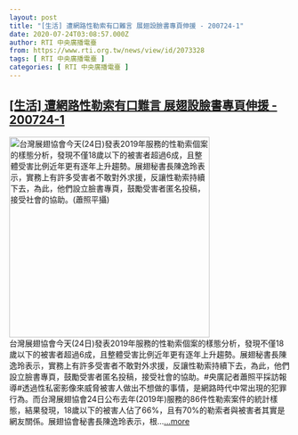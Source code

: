 ```yaml
---
layout: post
title: "[生活] 遭網路性勒索有口難言 展翅設臉書專頁伸援 - 200724-1"
date: 2020-07-24T03:08:57.000Z
author: RTI 中央廣播電臺
from: https://www.rti.org.tw/news/view/id/2073328
tags: [ RTI 中央廣播電臺 ]
categories: [ RTI 中央廣播電臺 ]
---
```

<!--1595560137000-->
[[生活] 遭網路性勒索有口難言 展翅設臉書專頁伸援 - 200724-1](https://www.rti.org.tw/news/view/id/2073328)
------

<div>
<img src="https://static.rti.org.tw/assets/thumbnails/2020/07/24/301e01a5ce4f3ea5267bff10ab0c7608.jpg" width="360" alt="台灣展翅協會今天(24日)發表2019年服務的性勒索個案的樣態分析，發現不僅18歲以下的被害者超過6成，且整體受害比例近年更有逐年上升趨勢。展翅秘書長陳逸玲表示，實務上有許多受害者不敢對外求援，反讓性勒索持續下去，為此，他們設立臉書專頁，鼓勵受害者匿名投稿，接受社會的協助。(蕭照平攝)" title="台灣展翅協會今天(24日)發表2019年服務的性勒索個案的樣態分析，發現不僅18歲以下的被害者超過6成，且整體受害比例近年更有逐年上升趨勢。展翅秘書長陳逸玲表示，實務上有許多受害者不敢對外求援，反讓性勒索持續下去，為此，他們設立臉書專頁，鼓勵受害者匿名投稿，接受社會的協助。(蕭照平攝)"><br>台灣展翅協會今天(24日)發表2019年服務的性勒索個案的樣態分析，發現不僅18歲以下的被害者超過6成，且整體受害比例近年更有逐年上升趨勢。展翅秘書長陳逸玲表示，實務上有許多受害者不敢對外求援，反讓性勒索持續下去，為此，他們設立臉書專頁，鼓勵受害者匿名投稿，接受社會的協助。#央廣記者蕭照平採訪報導#透過性私密影像來威脅被害人做出不想做的事情，是網路時代中常出現的犯罪行為。而台灣展翅協會24日公布去年(2019年)服務的86件性勒索案件的統計樣態，結果發現，18歲以下的被害人佔了66%，且有70%的勒索者與被害者其實是網友關係。展翅協會秘書長陳逸玲表示，根...<a target="_blank" href="https://www.rti.org.tw/news/view/id/2073328">...more</a>
</div>
